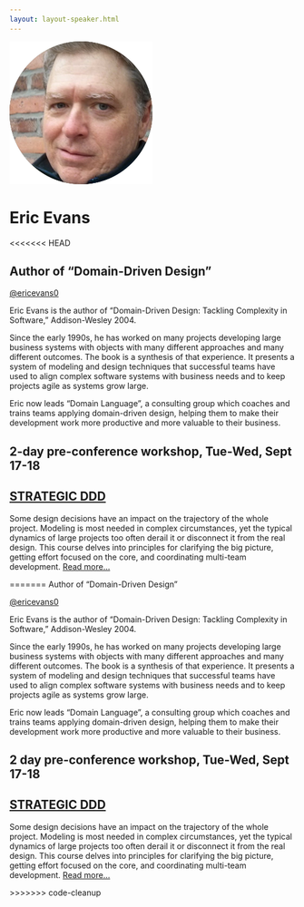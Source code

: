 ```yaml
---
layout: layout-speaker.html
---
```

<div class="container section featured-speaker">
  <div class="row">
    <div class="col-xs-12 col-sm-2 img-container">
      <img class="speaker-page-img" src="../img/speakers/Eric-Evans-ON.png" />
      </div>
    <div class="col-xs-12 col-sm-10 copy-container">
      <h1 class="speaker-header">Eric Evans</h1>
<<<<<<< HEAD
      <h2 class="speaker-subtitle">Author of “Domain-Driven Design”</h2>
      <p class="copy"><a class="speaker-handle" href="https://twitter.com/ericevans0" target="_blank">@ericevans0</a></p>
      <p class="copy"></p>
      <p class="copy">Eric Evans is the author of “Domain-Driven Design: Tackling Complexity in Software,” Addison-Wesley 2004.</p>
      <p class="copy">Since the early 1990s, he has worked on many projects developing large business systems with objects with many different approaches and many different outcomes. The book is a synthesis of that experience. It presents a system of modeling and design techniques that successful teams have used to align complex software systems with business needs and to keep projects agile as systems grow large.</p>
      <p class="copy">Eric now leads “Domain Language”, a consulting group which coaches and trains teams applying domain-driven design, helping them to make their development work more productive and more valuable to their business.</p>
      <h2 class="speaker-subheader"><strong>2-day pre-conference workshop, Tue-Wed, Sept 17-18</strong></h2>
      <h2 class="speaker-subheader gold"><a href="../workshops/strategic-ddd.html">STRATEGIC DDD</a></h2>
      <p class="copy">Some design decisions have an impact on the trajectory of the whole project. Modeling is most needed in complex circumstances, yet the typical dynamics of large projects too often derail it or disconnect it from the real design. This course delves into principles for clarifying the big picture, getting effort focused on the core, and coordinating multi-team development. <a href="../workshops/strategic-ddd.html">Read more...</a></p>
=======
      <span class="speaker-subtitle">Author of “Domain-Driven Design”</span>
      <p><a class="speaker-handle" href="https://twitter.com/ericevans0" target="_blank">@ericevans0</a></p>
      <p></p>
      <p>Eric Evans is the author of “Domain-Driven Design: Tackling Complexity in Software,” Addison-Wesley 2004.</p>
      <p>Since the early 1990s, he has worked on many projects developing large business systems with objects with many different approaches and many different outcomes. The book is a synthesis of that experience. It presents a system of modeling and design techniques that successful teams have used to align complex software systems with business needs and to keep projects agile as systems grow large.</p>
      <p>Eric now leads “Domain Language”, a consulting group which coaches and trains teams applying domain-driven design, helping them to make their development work more productive and more valuable to their business.</p>
      <h2><strong>2 day pre-conference workshop, Tue-Wed, Sept 17-18</strong></h2>
      <h2 class="gold"><a href="../workshops/strategic-ddd.html">STRATEGIC DDD</a></h2>
      <p>Some design decisions have an impact on the trajectory of the whole project. Modeling is most needed in complex circumstances, yet the typical dynamics of large projects too often derail it or disconnect it from the real design. This course delves into principles for clarifying the big picture, getting effort focused on the core, and coordinating multi-team development. <a href="../workshops/strategic-ddd.html">Read more...</a></p>
>>>>>>> code-cleanup
    </div>
  </div>
</div>